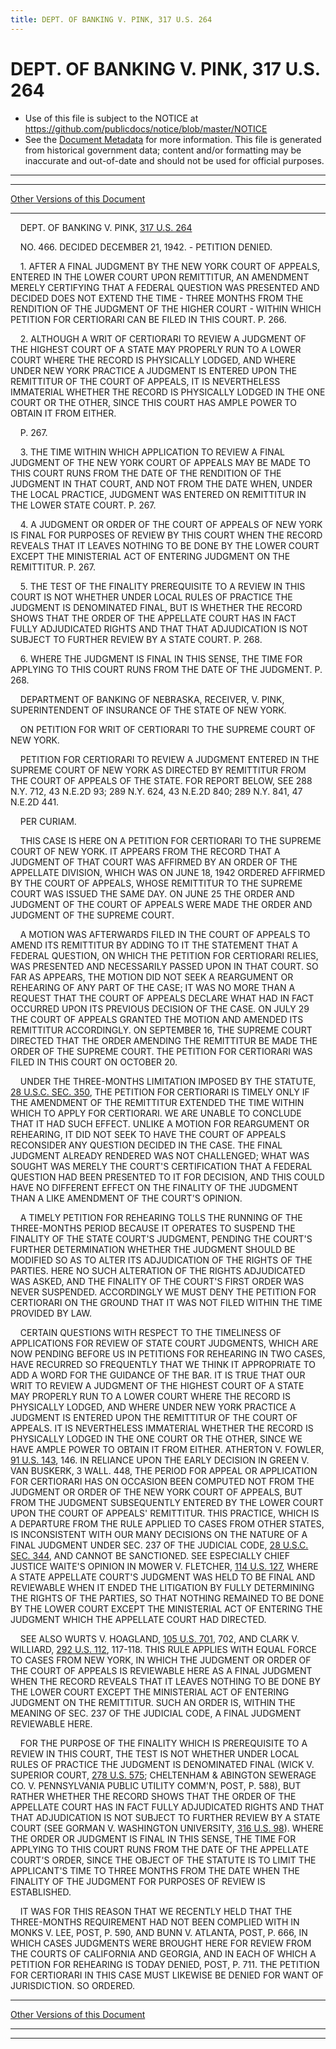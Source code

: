 ```yaml
---
title: DEPT. OF BANKING V. PINK, 317 U.S. 264
---
```


# DEPT. OF BANKING V. PINK, 317 U.S. 264

* Use of this file is subject to the NOTICE at https://github.com/publicdocs/notice/blob/master/NOTICE
* See the [Document Metadata](../../../index.md) for more information.
  This file is generated from historical government data; content and/or formatting may be inaccurate and out-of-date and should not be used for official purposes.

----------
----------

[Other Versions of this Document](https://publicdocs.github.io/go/links?ns=uslm-x&ref=%2Fus%2Fcourts%2Fscotus%2FusReporter%2F317%2F264)

----------

    DEPT. OF BANKING V. PINK, [317 U.S. 264][/us/courts/scotus/usReporter/317/264]

    NO. 466.  DECIDED DECEMBER 21, 1942.  - PETITION DENIED.

    1.  AFTER A FINAL JUDGMENT BY THE NEW YORK COURT OF APPEALS, ENTERED IN THE LOWER COURT UPON REMITTITUR, AN AMENDMENT MERELY CERTIFYING THAT A FEDERAL QUESTION WAS PRESENTED AND DECIDED DOES NOT EXTEND THE TIME - THREE MONTHS FROM THE RENDITION OF THE JUDGMENT OF THE HIGHER COURT - WITHIN WHICH PETITION FOR CERTIORARI CAN BE FILED IN THIS COURT.  P. 266.

    2.  ALTHOUGH A WRIT OF CERTIORARI TO REVIEW A JUDGMENT OF THE HIGHEST COURT OF A STATE MAY PROPERLY RUN TO A LOWER COURT WHERE THE RECORD IS PHYSICALLY LODGED, AND WHERE UNDER NEW YORK PRACTICE A JUDGMENT IS ENTERED UPON THE REMITTITUR OF THE COURT OF APPEALS, IT IS NEVERTHELESS IMMATERIAL WHETHER THE RECORD IS PHYSICALLY LODGED IN THE ONE COURT OR THE OTHER, SINCE THIS COURT HAS AMPLE POWER TO OBTAIN IT FROM EITHER.

    P. 267.

    3.  THE TIME WITHIN WHICH APPLICATION TO REVIEW A FINAL JUDGMENT OF THE NEW YORK COURT OF APPEALS MAY BE MADE TO THIS COURT RUNS FROM THE DATE OF THE RENDITION OF THE JUDGMENT IN THAT COURT, AND NOT FROM THE DATE WHEN, UNDER THE LOCAL PRACTICE, JUDGMENT WAS ENTERED ON REMITTITUR IN THE LOWER STATE COURT.  P. 267.

    4.  A JUDGMENT OR ORDER OF THE COURT OF APPEALS OF NEW YORK IS FINAL FOR PURPOSES OF REVIEW BY THIS COURT WHEN THE RECORD REVEALS THAT IT LEAVES NOTHING TO BE DONE BY THE LOWER COURT EXCEPT THE MINISTERIAL ACT OF ENTERING JUDGMENT ON THE REMITTITUR.  P. 267.

    5.  THE TEST OF THE FINALITY PREREQUISITE TO A REVIEW IN THIS COURT IS NOT WHETHER UNDER LOCAL RULES OF PRACTICE THE JUDGMENT IS DENOMINATED FINAL, BUT IS WHETHER THE RECORD SHOWS THAT THE ORDER OF THE APPELLATE COURT HAS IN FACT FULLY ADJUDICATED RIGHTS AND THAT THAT ADJUDICATION IS NOT SUBJECT TO FURTHER REVIEW BY A STATE COURT.  P. 268.

    6.  WHERE THE JUDGMENT IS FINAL IN THIS SENSE, THE TIME FOR APPLYING TO THIS COURT RUNS FROM THE DATE OF THE JUDGMENT.  P. 268.

    DEPARTMENT OF BANKING OF NEBRASKA, RECEIVER, V. PINK, SUPERINTENDENT OF INSURANCE OF THE STATE OF NEW YORK.

    ON PETITION FOR WRIT OF CERTIORARI TO THE SUPREME COURT OF NEW YORK.

    PETITION FOR CERTIORARI TO REVIEW A JUDGMENT ENTERED IN THE SUPREME COURT OF NEW YORK AS DIRECTED BY REMITTITUR FROM THE COURT OF APPEALS OF THE STATE.  FOR REPORT BELOW, SEE 288 N.Y. 712, 43 N.E.2D 93; 289 N.Y. 624, 43 N.E.2D 840; 289 N.Y. 841, 47 N.E.2D 441.

    PER CURIAM.

    THIS CASE IS HERE ON A PETITION FOR CERTIORARI TO THE SUPREME COURT OF NEW YORK.  IT APPEARS FROM THE RECORD THAT A JUDGMENT OF THAT COURT WAS AFFIRMED BY AN ORDER OF THE APPELLATE DIVISION, WHICH WAS ON JUNE 18, 1942 ORDERED AFFIRMED BY THE COURT OF APPEALS, WHOSE REMITTITUR TO THE SUPREME COURT WAS ISSUED THE SAME DAY.  ON JUNE 25 THE ORDER AND JUDGMENT OF THE COURT OF APPEALS WERE MADE THE ORDER AND JUDGMENT OF THE SUPREME COURT.

    A MOTION WAS AFTERWARDS FILED IN THE COURT OF APPEALS TO AMEND ITS REMITTITUR BY ADDING TO IT THE STATEMENT THAT A FEDERAL QUESTION, ON WHICH THE PETITION FOR CERTIORARI RELIES, WAS PRESENTED AND NECESSARILY PASSED UPON IN THAT COURT.  SO FAR AS APPEARS, THE MOTION DID NOT SEEK A REARGUMENT OR REHEARING OF ANY PART OF THE CASE; IT WAS NO MORE THAN A REQUEST THAT THE COURT OF APPEALS DECLARE WHAT HAD IN FACT OCCURRED UPON ITS PREVIOUS DECISION OF THE CASE.  ON JULY 29 THE COURT OF APPEALS GRANTED THE MOTION AND AMENDED ITS REMITTITUR ACCORDINGLY.  ON SEPTEMBER 16, THE SUPREME COURT DIRECTED THAT THE ORDER AMENDING THE REMITTITUR BE MADE THE ORDER OF THE SUPREME COURT.  THE PETITION FOR CERTIORARI WAS FILED IN THIS COURT ON OCTOBER 20.

    UNDER THE THREE-MONTHS LIMITATION IMPOSED BY THE STATUTE, [28 U.S.C. SEC. 350][/us/usc/t28/s350], THE PETITION FOR CERTIORARI IS TIMELY ONLY IF THE AMENDMENT OF THE REMITTITUR EXTENDED THE TIME WITHIN WHICH TO APPLY FOR CERTIORARI.  WE ARE UNABLE TO CONCLUDE THAT IT HAD SUCH EFFECT.  UNLIKE A MOTION FOR REARGUMENT OR REHEARING, IT DID NOT SEEK TO HAVE THE COURT OF APPEALS RECONSIDER ANY QUESTION DECIDED IN THE CASE.  THE FINAL JUDGMENT ALREADY RENDERED WAS NOT CHALLENGED; WHAT WAS SOUGHT WAS MERELY THE COURT'S CERTIFICATION THAT A FEDERAL QUESTION HAD BEEN PRESENTED TO IT FOR DECISION, AND THIS COULD HAVE NO DIFFERENT EFFECT ON THE FINALITY OF THE JUDGMENT THAN A LIKE AMENDMENT OF THE COURT'S OPINION.

    A TIMELY PETITION FOR REHEARING TOLLS THE RUNNING OF THE THREE-MONTHS PERIOD BECAUSE IT OPERATES TO SUSPEND THE FINALITY OF THE STATE COURT'S JUDGMENT, PENDING THE COURT'S FURTHER DETERMINATION WHETHER THE JUDGMENT SHOULD BE MODIFIED SO AS TO ALTER ITS ADJUDICATION OF THE RIGHTS OF THE PARTIES.  HERE NO SUCH ALTERATION OF THE RIGHTS ADJUDICATED WAS ASKED, AND THE FINALITY OF THE COURT'S FIRST ORDER WAS NEVER SUSPENDED.  ACCORDINGLY WE MUST DENY THE PETITION FOR CERTIORARI ON THE GROUND THAT IT WAS NOT FILED WITHIN THE TIME PROVIDED BY LAW.

    CERTAIN QUESTIONS WITH RESPECT TO THE TIMELINESS OF APPLICATIONS FOR REVIEW OF STATE COURT JUDGMENTS, WHICH ARE NOW PENDING BEFORE US IN PETITIONS FOR REHEARING IN TWO CASES, HAVE RECURRED SO FREQUENTLY THAT WE THINK IT APPROPRIATE TO ADD A WORD FOR THE GUIDANCE OF THE BAR.  IT IS TRUE THAT OUR WRIT TO REVIEW A JUDGMENT OF THE HIGHEST COURT OF A STATE MAY PROPERLY RUN TO A LOWER COURT WHERE THE RECORD IS PHYSICALLY LODGED, AND WHERE UNDER NEW YORK PRACTICE A JUDGMENT IS ENTERED UPON THE REMITTITUR OF THE COURT OF APPEALS.  IT IS NEVERTHELESS IMMATERIAL WHETHER THE RECORD IS PHYSICALLY LODGED IN THE ONE COURT OR THE OTHER, SINCE WE HAVE AMPLE POWER TO OBTAIN IT FROM EITHER.  ATHERTON V. FOWLER, [91 U.S. 143][/us/courts/scotus/usReporter/91/143], 146.  IN RELIANCE UPON THE EARLY DECISION IN GREEN V. VAN BUSKERK, 3 WALL.  448, THE PERIOD FOR APPEAL OR APPLICATION FOR CERTIORARI HAS ON OCCASION BEEN COMPUTED NOT FROM THE JUDGMENT OR ORDER OF THE NEW YORK COURT OF APPEALS, BUT FROM THE JUDGMENT SUBSEQUENTLY ENTERED BY THE LOWER COURT UPON THE COURT OF APPEALS' REMITTITUR.  THIS PRACTICE, WHICH IS A DEPARTURE FROM THE RULE APPLIED TO CASES FROM OTHER STATES, IS INCONSISTENT WITH OUR MANY DECISIONS ON THE NATURE OF A FINAL JUDGMENT UNDER SEC. 237 OF THE JUDICIAL CODE, [28 U.S.C. SEC. 344][/us/usc/t28/s344], AND CANNOT BE SANCTIONED.  SEE ESPECIALLY CHIEF JUSTICE WAITE'S OPINION IN MOWER V. FLETCHER, [114 U.S. 127][/us/courts/scotus/usReporter/114/127], WHERE A STATE APPELLATE COURT'S JUDGMENT WAS HELD TO BE FINAL AND REVIEWABLE WHEN IT ENDED THE LITIGATION BY FULLY DETERMINING THE RIGHTS OF THE PARTIES, SO THAT NOTHING REMAINED TO BE DONE BY THE LOWER COURT EXCEPT THE MINISTERIAL ACT OF ENTERING THE JUDGMENT WHICH THE APPELLATE COURT HAD DIRECTED.

    SEE ALSO WURTS V. HOAGLAND, [105 U.S. 701][/us/courts/scotus/usReporter/105/701], 702, AND CLARK V. WILLIARD, [292 U.S. 112][/us/courts/scotus/usReporter/292/112], 117-118.  THIS RULE APPLIES WITH EQUAL FORCE TO CASES FROM NEW YORK, IN WHICH THE JUDGMENT OR ORDER OF THE COURT OF APPEALS IS REVIEWABLE HERE AS A FINAL JUDGMENT WHEN THE RECORD REVEALS THAT IT LEAVES NOTHING TO BE DONE BY THE LOWER COURT EXCEPT THE MINISTERIAL ACT OF ENTERING JUDGMENT ON THE REMITTITUR.  SUCH AN ORDER IS, WITHIN THE MEANING OF SEC. 237 OF THE JUDICIAL CODE, A FINAL JUDGMENT REVIEWABLE HERE.

    FOR THE PURPOSE OF THE FINALITY WHICH IS PREREQUISITE TO A REVIEW IN THIS COURT, THE TEST IS NOT WHETHER UNDER LOCAL RULES OF PRACTICE THE JUDGMENT IS DENOMINATED FINAL (WICK V. SUPERIOR COURT, [278 U.S. 575][/us/courts/scotus/usReporter/278/575]; CHELTENHAM & ABINGTON SEWERAGE CO. V. PENNSYLVANIA PUBLIC UTILITY COMM'N, POST, P. 588), BUT RATHER WHETHER THE RECORD SHOWS THAT THE ORDER OF THE APPELLATE COURT HAS IN FACT FULLY ADJUDICATED RIGHTS AND THAT THAT ADJUDICATION IS NOT SUBJECT TO FURTHER REVIEW BY A STATE COURT (SEE GORMAN V. WASHINGTON UNIVERSITY, [316 U.S. 98][/us/courts/scotus/usReporter/316/98]).  WHERE THE ORDER OR JUDGMENT IS FINAL IN THIS SENSE, THE TIME FOR APPLYING TO THIS COURT RUNS FROM THE DATE OF THE APPELLATE COURT'S ORDER, SINCE THE OBJECT OF THE STATUTE IS TO LIMIT THE APPLICANT'S TIME TO THREE MONTHS FROM THE DATE WHEN THE FINALITY OF THE JUDGMENT FOR PURPOSES OF REVIEW IS ESTABLISHED.

    IT WAS FOR THIS REASON THAT WE RECENTLY HELD THAT THE THREE-MONTHS REQUIREMENT HAD NOT BEEN COMPLIED WITH IN MONKS V. LEE, POST, P. 590, AND BUNN V. ATLANTA, POST, P. 666, IN WHICH CASES JUDGMENTS WERE BROUGHT HERE FOR REVIEW FROM THE COURTS OF CALIFORNIA AND GEORGIA, AND IN EACH OF WHICH A PETITION FOR REHEARING IS TODAY DENIED, POST, P. 711.  THE PETITION FOR CERTIORARI IN THIS CASE MUST LIKEWISE BE DENIED FOR WANT OF JURISDICTION.  SO ORDERED.

----------

[Other Versions of this Document](https://publicdocs.github.io/go/links?ns=uslm-x&ref=%2Fus%2Fcourts%2Fscotus%2FusReporter%2F317%2F264)

----------
----------

[/us/courts/scotus/usReporter/317/264]: https://publicdocs.github.io/go/links?ns=uslm-x&ref=%2Fus%2Fcourts%2Fscotus%2FusReporter%2F317%2F264
[/us/usc/t28/s350]: https://publicdocs.github.io/go/links?ns=uslm&ref=%2Fus%2Fusc%2Ft28%2Fs350
[/us/courts/scotus/usReporter/91/143]: https://publicdocs.github.io/go/links?ns=uslm-x&ref=%2Fus%2Fcourts%2Fscotus%2FusReporter%2F91%2F143
[/us/usc/t28/s344]: https://publicdocs.github.io/go/links?ns=uslm&ref=%2Fus%2Fusc%2Ft28%2Fs344
[/us/courts/scotus/usReporter/114/127]: https://publicdocs.github.io/go/links?ns=uslm-x&ref=%2Fus%2Fcourts%2Fscotus%2FusReporter%2F114%2F127
[/us/courts/scotus/usReporter/105/701]: https://publicdocs.github.io/go/links?ns=uslm-x&ref=%2Fus%2Fcourts%2Fscotus%2FusReporter%2F105%2F701
[/us/courts/scotus/usReporter/292/112]: https://publicdocs.github.io/go/links?ns=uslm-x&ref=%2Fus%2Fcourts%2Fscotus%2FusReporter%2F292%2F112
[/us/courts/scotus/usReporter/278/575]: https://publicdocs.github.io/go/links?ns=uslm-x&ref=%2Fus%2Fcourts%2Fscotus%2FusReporter%2F278%2F575
[/us/courts/scotus/usReporter/316/98]: https://publicdocs.github.io/go/links?ns=uslm-x&ref=%2Fus%2Fcourts%2Fscotus%2FusReporter%2F316%2F98



